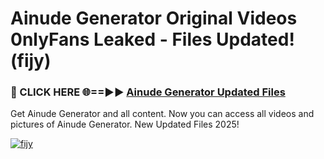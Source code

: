 # Ainude Generator Original Videos 0nlyFans Leaked - Files Updated! (fijy)

<h3>🔴 CLICK HERE 🌐==►► <a href="https://tinyurl.com/y5r63du9" rel="nofollow">Ainude Generator Updated Files</a></h3>

Get Ainude Generator and all content. Now you can access all videos and pictures of Ainude Generator. New Updated Files 2025!

[![fijy](https://i.imgur.com/UVo9nyh.gif)](https://tinyurl.com/y5r63du9)